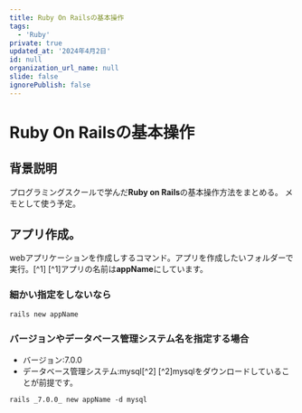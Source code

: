 ```yaml
---
title: Ruby On Railsの基本操作
tags:
  - 'Ruby'
private: true
updated_at: '2024年4月2日'
id: null
organization_url_name: null
slide: false
ignorePublish: false
---
```

# Ruby On Railsの基本操作

## 背景説明
プログラミングスクールで学んだ**Ruby on Rails**の基本操作方法をまとめる。
メモとして使う予定。
## アプリ作成。
webアプリケーションを作成しするコマンド。アプリを作成したいフォルダーで実行。[^1]
[^1]アプリの名前は**appName**にしています。
### 細かい指定をしないなら
```
rails new appName
```

### バージョンやデータベース管理システム名を指定する場合  
- バージョン:7.0.0
- データベース管理システム:mysql[^2]
[^2]mysqlをダウンロードしていることが前提です。
```
rails _7.0.0_ new appName -d mysql
```
